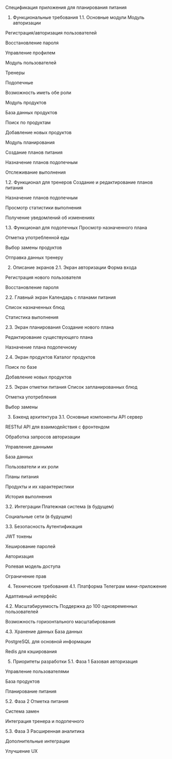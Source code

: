 Спецификация приложения для планирования питания
1. Функциональные требования
1.1. Основные модули
Модуль авторизации

Регистрация/авторизация пользователей

Восстановление пароля

Управление профилем

Модуль пользователей

Тренеры

Подопечные

Возможность иметь обе роли

Модуль продуктов

База данных продуктов

Поиск по продуктам

Добавление новых продуктов

Модуль планирования

Создание планов питания

Назначение планов подопечным

Отслеживание выполнения

1.2. Функционал для тренеров
Создание и редактирование планов питания

Назначение планов подопечным

Просмотр статистики выполнения

Получение уведомлений об изменениях

1.3. Функционал для подопечных
Просмотр назначенного плана

Отметка употребленной еды

Выбор замены продуктов

Отправка данных тренеру

2. Описание экранов
2.1. Экран авторизации
Форма входа

Регистрация нового пользователя

Восстановление пароля

2.2. Главный экран
Календарь с планами питания

Список назначенных блюд

Статистика выполнения

2.3. Экран планирования
Создание нового плана

Редактирование существующего плана

Назначение плана подопечному

2.4. Экран продуктов
Каталог продуктов

Поиск по базе

Добавление новых продуктов

2.5. Экран отметки питания
Список запланированных блюд

Отметка употребления

Выбор замены

3. Бэкенд архитектура
3.1. Основные компоненты
API сервер

RESTful API для взаимодействия с фронтендом

Обработка запросов авторизации

Управление данными

База данных

Пользователи и их роли

Планы питания

Продукты и их характеристики

История выполнения

3.2. Интеграции
Платежная система (в будущем)

Социальные сети (в будущем)

3.3. Безопасность
Аутентификация

JWT токены

Хеширование паролей

Авторизация

Ролевая модель доступа

Ограничение прав

4. Технические требования
4.1. Платформа
Телеграм мини-приложение

Адаптивный интерфейс

4.2. Масштабируемость
Поддержка до 100 одновременных пользователей

Возможность горизонтального масштабирования

4.3. Хранение данных
База данных

PostgreSQL для основной информации

Redis для кэширования

5. Приоритеты разработки
5.1. Фаза 1
Базовая авторизация

Управление пользователями

База продуктов

Планирование питания

5.2. Фаза 2
Отметка питания

Система замен

Интеграция тренера и подопечного

5.3. Фаза 3
Расширенная аналитика

Дополнительные интеграции

Улучшение UX

